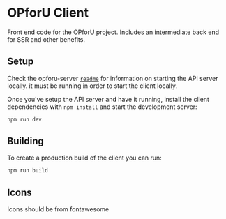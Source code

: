 # OPforU Client

Front end code for the OPforU project. Includes an intermediate back end for SSR and other benefits.

## Setup

Check the opforu-server [`readme`](https://github.com/dd-web/opforu-server/blob/master/README.md) for information on starting the API server locally. it must be running in order to start the client locally.

Once you've setup the API server and have it running, install the client dependencies with `npm install` and start the development server:

```bash
npm run dev
```

## Building

To create a production build of the client you can run:

```bash
npm run build
```

## Icons

Icons should be from fontawesome